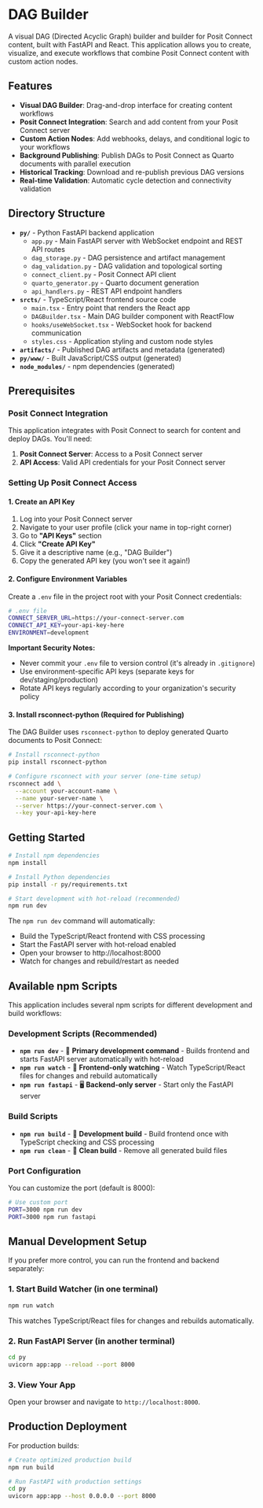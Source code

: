 # DAG Builder

A visual DAG (Directed Acyclic Graph) builder and builder for Posit Connect content, built with FastAPI and React. This application allows you to create, visualize, and execute workflows that combine Posit Connect content with custom action nodes.

## Features

- **Visual DAG Builder**: Drag-and-drop interface for creating content workflows
- **Posit Connect Integration**: Search and add content from your Posit Connect server
- **Custom Action Nodes**: Add webhooks, delays, and conditional logic to your workflows
- **Background Publishing**: Publish DAGs to Posit Connect as Quarto documents with parallel execution
- **Historical Tracking**: Download and re-publish previous DAG versions
- **Real-time Validation**: Automatic cycle detection and connectivity validation

## Directory Structure

- **`py/`** - Python FastAPI backend application
  - `app.py` - Main FastAPI server with WebSocket endpoint and REST API routes
  - `dag_storage.py` - DAG persistence and artifact management
  - `dag_validation.py` - DAG validation and topological sorting
  - `connect_client.py` - Posit Connect API client
  - `quarto_generator.py` - Quarto document generation
  - `api_handlers.py` - REST API endpoint handlers
- **`srcts/`** - TypeScript/React frontend source code
  - `main.tsx` - Entry point that renders the React app
  - `DAGBuilder.tsx` - Main DAG builder component with ReactFlow
  - `hooks/useWebSocket.tsx` - WebSocket hook for backend communication
  - `styles.css` - Application styling and custom node styles
- **`artifacts/`** - Published DAG artifacts and metadata (generated)
- **`py/www/`** - Built JavaScript/CSS output (generated)
- **`node_modules/`** - npm dependencies (generated)

## Prerequisites

### Posit Connect Integration

This application integrates with Posit Connect to search for content and deploy DAGs. You'll need:

1. **Posit Connect Server**: Access to a Posit Connect server
2. **API Access**: Valid API credentials for your Posit Connect server

### Setting Up Posit Connect Access

#### 1. Create an API Key

1. Log into your Posit Connect server
2. Navigate to your user profile (click your name in top-right corner)
3. Go to **"API Keys"** section
4. Click **"Create API Key"**
5. Give it a descriptive name (e.g., "DAG Builder")
6. Copy the generated API key (you won't see it again!)

#### 2. Configure Environment Variables

Create a `.env` file in the project root with your Posit Connect credentials:

```bash
# .env file
CONNECT_SERVER_URL=https://your-connect-server.com
CONNECT_API_KEY=your-api-key-here
ENVIRONMENT=development
```

**Important Security Notes:**
- Never commit your `.env` file to version control (it's already in `.gitignore`)
- Use environment-specific API keys (separate keys for dev/staging/production)
- Rotate API keys regularly according to your organization's security policy

#### 3. Install rsconnect-python (Required for Publishing)

The DAG Builder uses `rsconnect-python` to deploy generated Quarto documents to Posit Connect:

```bash
# Install rsconnect-python
pip install rsconnect-python

# Configure rsconnect with your server (one-time setup)
rsconnect add \
  --account your-account-name \
  --name your-server-name \
  --server https://your-connect-server.com \
  --key your-api-key-here
```

## Getting Started

```bash
# Install npm dependencies
npm install

# Install Python dependencies
pip install -r py/requirements.txt

# Start development with hot-reload (recommended)
npm run dev
```

The `npm run dev` command will automatically:
- Build the TypeScript/React frontend with CSS processing
- Start the FastAPI server with hot-reload enabled
- Open your browser to http://localhost:8000
- Watch for changes and rebuild/restart as needed

## Available npm Scripts

This application includes several npm scripts for different development and build workflows:

### Development Scripts (Recommended)

- **`npm run dev`** - 🚀 **Primary development command** - Builds frontend and starts FastAPI server automatically with hot-reload
- **`npm run watch`** - 👀 **Frontend-only watching** - Watch TypeScript/React files for changes and rebuild automatically
- **`npm run fastapi`** - 🖥️ **Backend-only server** - Start only the FastAPI server

### Build Scripts

- **`npm run build`** - 🔨 **Development build** - Build frontend once with TypeScript checking and CSS processing
- **`npm run clean`** - 🧹 **Clean build** - Remove all generated build files

### Port Configuration

You can customize the port (default is 8000):

```bash
# Use custom port
PORT=3000 npm run dev
PORT=3000 npm run fastapi
```

## Manual Development Setup

If you prefer more control, you can run the frontend and backend separately:

### 1. Start Build Watcher (in one terminal)

```bash
npm run watch
```

This watches TypeScript/React files for changes and rebuilds automatically.

### 2. Run FastAPI Server (in another terminal)

```bash
cd py
uvicorn app:app --reload --port 8000
```

### 3. View Your App

Open your browser and navigate to `http://localhost:8000`.

## Production Deployment

For production builds:

```bash
# Create optimized production build
npm run build

# Run FastAPI with production settings
cd py
uvicorn app:app --host 0.0.0.0 --port 8000
```
